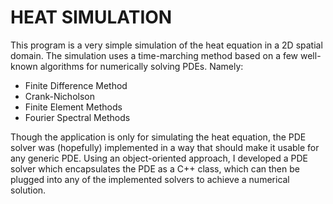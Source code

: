 # HEAT SIMULATION

This program is a very simple simulation of the heat equation in a 2D spatial domain. The simulation uses a time-marching method
based on a few well-known algorithms for numerically solving PDEs. Namely:
- Finite Difference Method
- Crank-Nicholson
- Finite Element Methods
- Fourier Spectral Methods

Though the application is only for simulating the heat equation, the PDE solver was (hopefully) implemented in a way that should
make it usable for any generic PDE. Using an object-oriented approach, I developed a PDE solver which encapsulates the PDE as
a C++ class, which can then be plugged into any of the implemented solvers to achieve a numerical solution.